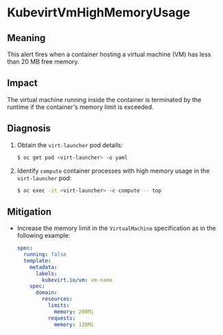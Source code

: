 # KubevirtVmHighMemoryUsage

## Meaning

This alert fires when a container hosting a virtual machine (VM) has less
than 20 MB free memory.

## Impact

The virtual machine running inside the container is terminated by the runtime
if the container's memory limit is exceeded.

## Diagnosis

1. Obtain the `virt-launcher` pod details:

   ```bash
   $ oc get pod <virt-launcher> -o yaml
   ```

2. Identify `compute` container processes with high memory usage in the
`virt-launcher` pod:

   ```bash
   $ oc exec -it <virt-launcher> -c compute -- top
   ```

## Mitigation

- Increase the memory limit in the `VirtualMachine` specification as in
the following example:

  ```yaml
  spec:
    running: false
    template:
      metadata:
        labels:
          kubevirt.io/vm: vm-name
      spec:
        domain:
          resources:
            limits:
              memory: 200Mi
            requests:
              memory: 128Mi
  ```
